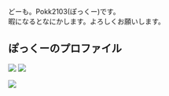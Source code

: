 どーも。Pokk2103(ぽっくー)です。<br />
暇になるとなにかします。よろしくお願いします。

<h2>ぽっくーのプロファイル</h2>

<img src="https://github-readme-stats.vercel.app/api?username=Pokk2103&show_icons=true&cache_seconds=86400&theme=ambient_gradient"> <img src="https://github-readme-stats.vercel.app/api/top-langs/?username=Pokk2103&layout=compact">

<img src="https://github-profile-trophy.vercel.app/?username=Pokk2103&theme=darkhub">
